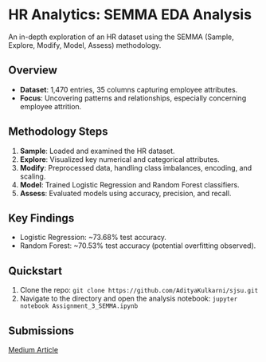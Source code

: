# HR Analytics: SEMMA EDA Analysis

An in-depth exploration of an HR dataset using the SEMMA (Sample, Explore, Modify, Model, Assess) methodology.

## Overview
- **Dataset**: 1,470 entries, 35 columns capturing employee attributes.
- **Focus**: Uncovering patterns and relationships, especially concerning employee attrition.

## Methodology Steps
1. **Sample**: Loaded and examined the HR dataset.
2. **Explore**: Visualized key numerical and categorical attributes.
3. **Modify**: Preprocessed data, handling class imbalances, encoding, and scaling.
4. **Model**: Trained Logistic Regression and Random Forest classifiers.
5. **Assess**: Evaluated models using accuracy, precision, and recall.

## Key Findings
- Logistic Regression: ~73.68% test accuracy.
- Random Forest: ~70.53% test accuracy (potential overfitting observed).

## Quickstart

1. Clone the repo: `git clone https://github.com/AdityaKulkarni/sjsu.git`
2. Navigate to the directory and open the analysis notebook: `jupyter notebook Assignment_3_SEMMA.ipynb`

## Submissions
[Medium Article](https://medium.com/@kulkarniaditya1997/hr-analytics-a-comprehensive-data-science-approach-428b7b6e0f45)

